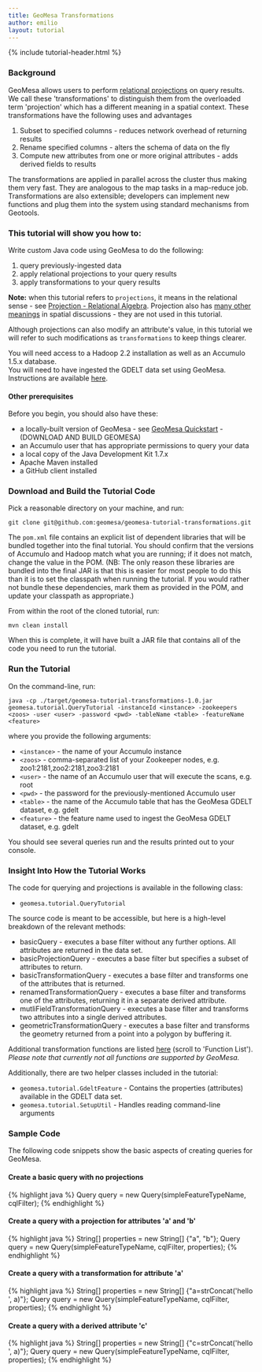 ```yaml
---
title: GeoMesa Transformations
author: emilio
layout: tutorial
---
```


{% include tutorial-header.html %}

### Background

GeoMesa allows users to perform [relational projections](http://en.wikipedia.org/wiki/Projection_%28relational_algebra%29) on query results.  We call these 'transformations' to distinguish them from the overloaded term 'projection' which has a different meaning in a spatial context.  These transformations have the following uses and advantages

1. Subset to specified columns - reduces network overhead of returning results
2. Rename specified columns - alters the schema of data on the fly
3. Compute new attributes from one or more original attributes - adds derived fields to results

The transformations are applied in parallel across the cluster thus making them very fast.  They are analogous to the map tasks in a map-reduce job.  Transformations are also extensible; developers can implement new functions and plug them into the system using standard mechanisms from Geotools.  

### This tutorial will show you how to:

Write custom Java code using GeoMesa to do the following:

1.  query previously-ingested data
2.  apply relational projections to your query results
3.  apply transformations to your query results

**Note:** when this tutorial refers to ```projections```, it means in the relational sense - see [Projection - Relational Algebra](http://en.wikipedia.org/wiki/Projection_(relational_algebra)). Projection also has [many other meanings](http://en.wikipedia.org/wiki/Projection_(disambiguation)) in spatial discussions - they are not used in this tutorial.

Although projections can also modify an attribute's value, in this tutorial we will refer to such modifications as ```transformations``` to keep things clearer.

<div class="callout callout-warning">
    <span class="glyphicon glyphicon-exclamation-sign"></span>
    You will need access to a Hadoop 2.2 installation as well as an Accumulo 1.5.x database.
</div>

<div class="callout callout-warning">
    <span class="glyphicon glyphicon-exclamation-sign"></span>
    You will need to have ingested the GDELT data set using GeoMesa. Instructions are available <a href="/2014/04/17/geomesa-gdelt-analysis/">here</a>.
</div>

#### Other prerequisites

Before you begin, you should also have these:

* a locally-built version of GeoMesa - see [GeoMesa Quickstart](/2014/05/28/geomesa-quickstart/) - (DOWNLOAD AND BUILD GEOMESA)
* an Accumulo user that has appropriate permissions to query your data
* a local copy of the Java Development Kit 1.7.x
* Apache Maven installed
* a GitHub client installed

### Download and Build the Tutorial Code

Pick a reasonable directory on your machine, and run:

```
git clone git@github.com:geomesa/geomesa-tutorial-transformations.git
```

The ```pom.xml``` file contains an explicit list of dependent libraries that will be bundled together into the final tutorial. You should confirm that the versions of Accumulo and Hadoop match what you are running; if it does not match, change the value in the POM. (NB: The only reason these libraries are bundled into the final JAR is that this is easier for most people to do this than it is to set the classpath when running the tutorial. If you would rather not bundle these dependencies, mark them as provided in the POM, and update your classpath as appropriate.)

From within the root of the cloned tutorial, run:

```
mvn clean install
```

When this is complete, it will have built a JAR file that contains all of the code you need to run the tutorial.

### Run the Tutorial

On the command-line, run:

```
java -cp ./target/geomesa-tutorial-transformations-1.0.jar geomesa.tutorial.QueryTutorial -instanceId <instance> -zookeepers <zoos> -user <user> -password <pwd> -tableName <table> -featureName <feature>
```

where you provide the following arguments:

* ```<instance>``` - the name of your Accumulo instance
* ```<zoos>``` - comma-separated list of your Zookeeper nodes, e.g. zoo1:2181,zoo2:2181,zoo3:2181
* ```<user>``` - the name of an Accumulo user that will execute the scans, e.g. root
* ```<pwd>``` - the password for the previously-mentioned Accumulo user
* ```<table>``` - the name of the Accumulo table that has the GeoMesa GDELT dataset, e.g. gdelt
* ```<feature>``` - the feature name used to ingest the GeoMesa GDELT dataset, e.g. gdelt

You should see several queries run and the results printed out to your console.

### Insight Into How the Tutorial Works

The code for querying and projections is available in the following class:

* ```geomesa.tutorial.QueryTutorial```

The source code is meant to be accessible, but here is a high-level breakdown of the relevant methods:

* basicQuery - executes a base filter without any further options. All attributes are returned in the data set.
* basicProjectionQuery - executes a base filter but specifies a subset of attributes to return.
* basicTransformationQuery - executes a base filter and transforms one of the attributes that is returned.
* renamedTransformationQuery - executes a base filter and transforms one of the attributes, returning it in a separate derived attribute.
* mutliFieldTransformationQuery - executes a base filter and transforms two attributes into a single derived attributes.
* geometricTransformationQuery - executes a base filter and transforms the geometry returned from a point into a polygon by buffering it. 

Additional transformation functions are listed [here](http://docs.geotools.org/latest/userguide/library/main/filter.html) (scroll to 'Function List').
*Please note that currently not all functions are supported by GeoMesa.*

Additionally, there are two helper classes included in the tutorial:

* ```geomesa.tutorial.GdeltFeature``` - Contains the properties (attributes) available in the GDELT data set.
* ```geomesa.tutorial.SetupUtil``` - Handles reading command-line arguments

### Sample Code

The following code snippets show the basic aspects of creating queries for GeoMesa.

#### Create a basic query with no projections

{% highlight java %}
Query query = new Query(simpleFeatureTypeName, cqlFilter);
{% endhighlight %}

#### Create a query with a projection for attributes 'a' and 'b'

{% highlight java %}
String[] properties = new String[] {"a", "b"};
Query query = new Query(simpleFeatureTypeName, cqlFilter, properties);
{% endhighlight %}

#### Create a query with a transformation for attribute 'a'

{% highlight java %}
String[] properties = new String[] {"a=strConcat('hello ', a)"};
Query query = new Query(simpleFeatureTypeName, cqlFilter, properties);
{% endhighlight %}

#### Create a query with a derived attribute 'c'

{% highlight java %}
String[] properties = new String[] {"c=strConcat('hello ', a)"};
Query query = new Query(simpleFeatureTypeName, cqlFilter, properties);
{% endhighlight %}

